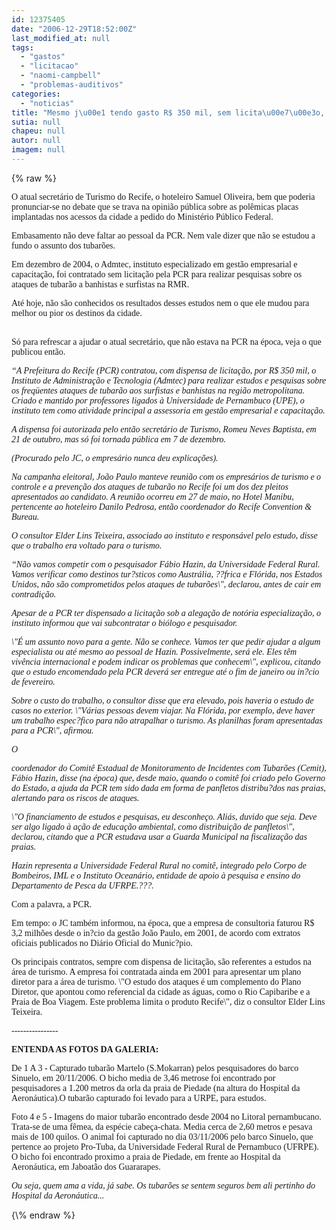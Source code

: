 ```yaml
---
id: 12375405
date: "2006-12-29T18:52:00Z"
last_modified_at: null
tags:
  - "gastos"
  - "licitacao"
  - "naomi-campbell"
  - "problemas-auditivos"
categories:
  - "noticias"
title: "Mesmo j\u00e1 tendo gasto R$ 350 mil, sem licita\u00e7\u00e3o, para estudar tubar\u00f5es, PCR n\u00e3o d\u00e1 um pio sobre o problema"
sutia: null
chapeu: null
autor: null
imagem: null
---
```

{\% raw %}
<p><P><FONT face=Verdana>O atual secretário de Turismo do Recife, o hoteleiro Samuel Oliveira, bem que poderia pronunciar-se no debate que se trava na opinião pública sobre as polêmicas placas implantadas nos acessos da cidade a pedido do Ministério Público Federal.</FONT></P></p>
<p><P><FONT face=Verdana>Embasamento não deve faltar ao pessoal da PCR. Nem vale dizer que não se estudou a fundo o assunto dos tubarões.</P></p>
<p><P>Em dezembro de 2004, o Admtec, instituto especializado em gestão empresarial e capacitação, foi contratado sem licitação pela PCR para realizar pesquisas sobre os ataques de tubarão a banhistas e surfistas na RMR. </P></p>
<p><P>Até hoje, não são conhecidos os resultados desses estudos nem o que ele mudou para melhor ou pior os destinos da cidade.</P></p>
<p><P><BR>Só para refrescar a ajudar o atual secretário, que não estava na PCR na época, veja o que publicou então.</P></p>
<p><P><EM>“A Prefeitura do Recife (PCR) contratou, com dispensa de licitação, por R$ 350 mil, o Instituto de Administração e Tecnologia (Admtec) para realizar estudos e pesquisas sobre os freqüentes ataques de tubarão aos surfistas e banhistas na região metropolitana. Criado e mantido por professores ligados à Universidade de Pernambuco (UPE), o instituto tem como atividade principal a assessoria em gestão empresarial e capacitação. </EM></P></p>
<p><P><EM>A dispensa foi autorizada pelo então secretário de Turismo, Romeu Neves Baptista, em 21 de outubro, mas só foi tornada pública em 7 de dezembro. </EM></FONT></P></p>
<p><P><FONT face=Verdana><EM>(Procurado pelo JC, o empresário nunca deu explicações). </EM></FONT></P></p>
<p><P><FONT face=Verdana><EM>Na campanha eleitoral, João Paulo manteve reunião com os empresários de turismo e o controle e a prevenção dos ataques de tubarão no Recife foi um dos dez pleitos apresentados ao candidato. A reunião ocorreu em 27 de maio, no Hotel Manibu, pertencente ao hoteleiro Danilo Pedrosa, então coordenador do Recife Convention &amp; Bureau. </EM></FONT></P></p>
<p><P><FONT face=Verdana><EM>O consultor Elder Lins Teixeira, associado ao instituto e responsável pelo estudo, disse que o trabalho era voltado para o turismo. </EM></FONT></P></p>
<p><P><FONT face=Verdana><EM>“Não vamos competir com o pesquisador Fábio Hazin, da Universidade Federal Rural. Vamos verificar como destinos tur?sticos como Austrália, ??frica e Flórida, nos Estados Unidos, não são comprometidos pelos ataques de tubarões\", declarou, antes de cair em contradição. </EM></FONT></P></p>
<p><P><FONT face=Verdana><EM>Apesar de a PCR ter dispensado a licitação sob a alegação de notória especialização, o instituto informou que vai subcontratar o biólogo e pesquisador. </EM></FONT></P></p>
<p><P><FONT face=Verdana><EM>\"É um assunto novo para a gente. Não se conhece. Vamos ter que pedir ajudar a algum especialista ou até mesmo ao pessoal de Hazin. Possivelmente, será ele. Eles têm vivência internacional e podem indicar os problemas que conhecem\", explicou, citando que o estudo encomendado pela PCR deverá ser entregue até o fim de janeiro ou in?cio de fevereiro. </EM></FONT></P></p>
<p><P><FONT face=Verdana><EM>Sobre o custo do trabalho, o consultor disse que era elevado, pois haveria o estudo de casos no exterior. \"Várias pessoas devem viajar. Na Flórida, por exemplo, deve haver um trabalho espec?fico para não atrapalhar o turismo. As planilhas foram apresentadas para a PCR\", afirmou. </EM></FONT></P></p>
<p><P><FONT face=Verdana><EM>O</p>
<p> coordenador do Comitê Estadual de Monitoramento de Incidentes com Tubarões (Cemit), Fábio Hazin, disse (na época) que, desde maio, quando o comitê foi criado pelo Governo do Estado, a ajuda da PCR tem sido dada em forma de panfletos distribu?dos nas praias, alertando para os riscos de ataques. </EM></FONT></P></p>
<p><P><FONT face=Verdana><EM>\"O financiamento de estudos e pesquisas, eu desconheço. Aliás, duvido que seja. Deve ser algo ligado à ação de educação ambiental, como distribuição de panfletos\", declarou, citando que a PCR estudava usar a Guarda Municipal na fiscalização das praias. </EM></FONT></P></p>
<p><P><EM><FONT face=Verdana>Hazin representa a Universidade Federal Rural no comitê, integrado pelo Corpo de Bombeiros, IML e o Instituto Oceanário, entidade de apoio à pesquisa e ensino do Departamento de Pesca da UFRPE.???.</FONT></EM></P></p>
<p><P><FONT face=Verdana>Com a palavra, a PCR. </FONT></P></p>
<p><P><FONT face=Verdana>Em tempo: o JC também informou, na época, que a empresa de consultoria faturou R$ 3,2 milhões</FONT><FONT face=Verdana> desde o in?cio da gestão João Paulo, em 2001, de acordo com extratos oficiais publicados no Diário Oficial do Munic?pio. </FONT></P></p>
<p><P><FONT face=Verdana>Os principais contratos, sempre com dispensa de licitação, são referentes a estudos na área de turismo. A empresa foi contratada ainda em 2001 para apresentar um plano diretor para a área de turismo. \"O estudo dos ataques é um complemento do Plano Diretor, que apontou como referencial da cidade as águas, como o Rio Capibaribe e a Praia de Boa Viagem. Este problema limita o produto Recife\", diz o consultor Elder Lins Teixeira. </FONT></P></p>
<p><P><FONT face=Verdana>----------------</FONT></P></p>
<p><P><FONT face=Verdana><STRONG>ENTENDA AS FOTOS DA GALERIA:</STRONG></FONT></P></p>
<p><P><FONT face=Verdana>De 1 A 3 - Capturado tubarão Martelo (S.Mokarran) pelos pesquisadores do barco Sinuelo, em 20/11/2006. O bicho media de 3,46 metrose foi encontrado por pesquisadores a 1.200 metros da orla da praia de Piedade (na altura do Hospital da Aeronáutica).O tubarão capturado foi levado para a URPE, para estudos.</FONT></P></p>
<p><P><FONT face=Verdana>Foto 4 e 5 - Imagens do maior tubarão encontrado desde 2004 no Litoral pernambucano.&nbsp; Trata-se de uma fêmea, da espécie cabeça-chata. Media cerca de 2,60 metros e pesava mais de 100 quilos. O animal foi capturado no dia 03/11/2006 pelo barco Sinuelo, que pertence ao projeto Pro-Tuba, da Universidade Federal Rural de Pernambuco (UFRPE). O bicho foi encontrado proximo a praia de Piedade, em frente ao Hospital da Aeronáutica, em Jaboatão dos Guararapes.</FONT></P></p>
<p><P><FONT face=Verdana><EM>Ou seja, quem ama a vida, já sabe. Os tubarões se sentem seguros bem ali pertinho do Hospital da Aeronáutica...</EM></FONT></P> </p>
{\% endraw %}